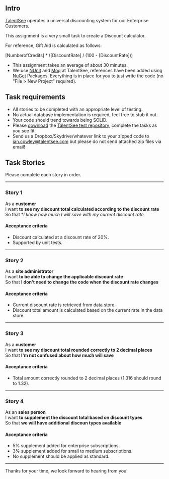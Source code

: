 ## Intro

[TalentSee](http://www.talentsee.com) operates a universal discounting system for our Enterprise Customers.

This assignment is a very small task to create a Discount calculator.

For reference, Gift Aid is calculated as follows:

[NumberofCredits] * ([DiscountRate] / (100 - [DiscountRate]))

- This assignment takes an average of about 30 minutes.
- We use [NUnit](http://www.nunit.org) and [Moq](http://code.google.com/p/moq) at TalentSee, references have been added using [NuGet](http://nuget.codeplex.com/) Packages. Everything is in place for you to just write the code (no "File > New Project" required).

## Task requirements

- All stories to be completed with an appropriate level of testing.
- No actual database implementation is required, feel free to stub it out.
- Your code should trend towards being SOLID.
- Please [download]( https://github.com/IanCowley/TalentSeeTechnicalTest) the [TalentSee test repository]( https://github.com/IanCowley/TalentSeeTechnicalTest), complete the tasks as you see fit.
- Send us a Dropbox/Skydrive/whatever link to your zipped code to ian.cowley@talentsee.com but please do not send attached zip files via email!

## Task Stories

Please complete each story in order.

---

### Story 1

As a **customer**  
I want **to see my discount total calculated according to the discount rate**  
So that **I know how much I will save with my current discount rate*

#### Acceptance criteria

- Discount calculated at a discount rate of 20%.
- Supported by unit tests.

---

### Story 2

As a **site administrator**  
I want **to be able to change the applicable discount rate**  
So that **I don't need to change the code when the discount rate changes**

#### Acceptance criteria

- Current discount rate is retrieved from data store.
- Discount total amount is calculated based on the current rate in the data store.

---

### Story 3

As a **customer**  
I want **to see my discount total rounded correctly to 2 decimal places**  
So that **I'm not confused about how much will save**

#### Acceptance criteria

- Total amount correctly rounded to 2 decimal places (1.316 should round to 1.32).

---

### Story 4

As an **sales person**  
I want **to supplement the discount total based on discount types**  
So that **we will have additional discoun types available**

#### Acceptance criteria

- 5% supplement added for enterprise subscriptions.
- 3% supplement added for small to medium subscriptions.
- No supplement should be applied as standard.

---

Thanks for your time, we look forward to hearing from you!